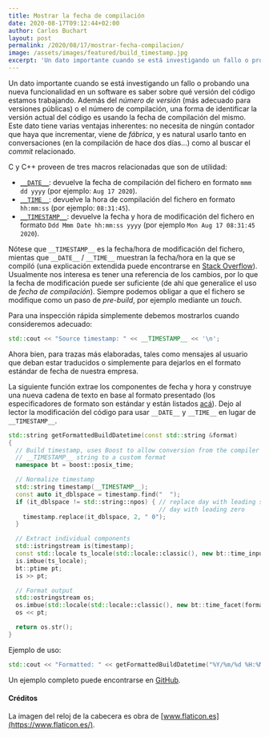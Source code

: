 ```yaml
---
title: Mostrar la fecha de compilación
date: 2020-08-17T09:12:44+02:00
author: Carlos Buchart
layout: post
permalink: /2020/08/17/mostrar-fecha-compilacion/
image: /assets/images/featured/build_timestamp.jpg
excerpt: 'Un dato importante cuando se está investigando un fallo o probando una nueva funcionalidad en un software es saber sobre qué versión del código estamos trabajando. Veamos un poco qué otra información nos puede ayudar.'
---
```

Un dato importante cuando se está investigando un fallo o probando una nueva funcionalidad en un software es saber sobre qué versión del código estamos trabajando. Además del _número de versión_ (más adecuado para versiones públicas) o el número de compilación, una forma de identificar la versión actual del código es usando la fecha de compilación del mismo. Este dato tiene varias ventajas inherentes: no necesita de ningún contador que haya que incrementar, viene de _fábrica_, y es natural usarlo tanto en conversaciones (en la compilación de hace dos días...) como al buscar el _commit_ relacionado.

C y C++ proveen de tres macros relacionadas que son de utilidad:

- [`__DATE__`](https://www.cprogramming.com/reference/preprocessor/__DATE__.html): devuelve la fecha de compilación del fichero en formato `mmm dd yyyy` (por ejemplo: `Aug 17 2020`).
- [`__TIME__`](https://www.cprogramming.com/reference/preprocessor/__TIME__.html): devuelve la hora de compilación del fichero en formato `hh:mm:ss` (por ejemplo: `08:31:45`).
- [`__TIMESTAMP__`](https://www.cprogramming.com/reference/preprocessor/__TIMESTAMP__.html): devuelve la fecha y hora de modificación del fichero en formato `Ddd Mmm Date hh:mm:ss yyyy` (por ejemplo `Mon Aug 17 08:31:45 2020`).

Nótese que `__TIMESTAMP__` es la fecha/hora de modificación del fichero, mientas que `__DATE__` / `__TIME__` muestran la fecha/hora en la que se compiló (una explicación extendida puede encontrarse en [Stack Overflow](https://stackoverflow.com/q/27691101/1485885)). Usualmente nos interesa es tener una referencia de los cambios, por lo que la fecha de modificación puede ser suficiente (de ahí que generalice el uso de _fecha de compilación_). Siempre podemos obligar a que el fichero se modifique como un paso de _pre-build_, por ejemplo mediante un _touch_.

Para una inspección rápida simplemente debemos mostrarlos cuando consideremos adecuado:

```cpp
std::cout << "Source timestamp: " << __TIMESTAMP__ << '\n';
```

Ahora bien, para trazas más elaboradas, tales como mensajes al usuario que deban estar traducidos o simplemente para dejarlos en el formato estándar de fecha de nuestra empresa.

La siguiente función extrae los componentes de fecha y hora y construye una nueva cadena de texto en base al formato presentado (los especificadores de formato son estándar y están listados [acá](http://www.cplusplus.com/reference/ctime/strftime/)). Dejo al lector la modificación del código para usar `__DATE__` y `__TIME__` en lugar de `__TIMESTAMP__`.

```cpp
std::string getFormattedBuildDatetime(const std::string &format)
{
  // Build timestamp, uses Boost to allow conversion from the compiler
  // __TIMESTAMP__ string to a custom format
  namespace bt = boost::posix_time;

  // Normalize timestamp
  std::string timestamp(__TIMESTAMP__);
  const auto it_dblspace = timestamp.find("  ");
  if (it_dblspace != std::string::npos) { // replace day with leading space by
                                          // day with leading zero
    timestamp.replace(it_dblspace, 2, " 0");
  }

  // Extract individual components
  std::istringstream is(timestamp);
  const std::locale ts_locale(std::locale::classic(), new bt::time_input_facet("%a %b %d %H:%M:%S %Y"));
  is.imbue(ts_locale);
  bt::ptime pt;
  is >> pt;

  // Format output
  std::ostringstream os;
  os.imbue(std::locale(std::locale::classic(), new bt::time_facet(format.c_str())));
  os << pt;

  return os.str();
}
```

Ejemplo de uso:

```cpp
std::cout << "Formatted: " << getFormattedBuildDatetime("%Y/%m/%d %H:%M:%S") << '\n';
```

Un ejemplo completo puede encontrarse en [GitHub](https://github.com/cbuchart/HeaderFiles.com/tree/master/BuildDateTime).

#### Créditos
La imagen del reloj de la cabecera es obra de [www.flaticon.es](https://www.flaticon.es/).